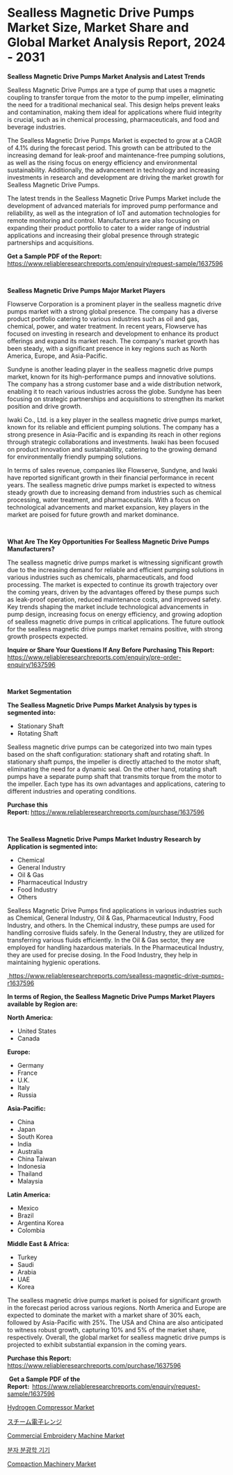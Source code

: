 <p><h1>Sealless Magnetic Drive Pumps Market Size, Market Share and Global Market Analysis Report, 2024 - 2031</h1></p><p><strong>Sealless Magnetic Drive Pumps Market Analysis and Latest Trends</strong></p>
<p><p>Sealless Magnetic Drive Pumps are a type of pump that uses a magnetic coupling to transfer torque from the motor to the pump impeller, eliminating the need for a traditional mechanical seal. This design helps prevent leaks and contamination, making them ideal for applications where fluid integrity is crucial, such as in chemical processing, pharmaceuticals, and food and beverage industries.</p><p>The Sealless Magnetic Drive Pumps Market is expected to grow at a CAGR of 4.1% during the forecast period. This growth can be attributed to the increasing demand for leak-proof and maintenance-free pumping solutions, as well as the rising focus on energy efficiency and environmental sustainability. Additionally, the advancement in technology and increasing investments in research and development are driving the market growth for Sealless Magnetic Drive Pumps.</p><p>The latest trends in the Sealless Magnetic Drive Pumps Market include the development of advanced materials for improved pump performance and reliability, as well as the integration of IoT and automation technologies for remote monitoring and control. Manufacturers are also focusing on expanding their product portfolio to cater to a wider range of industrial applications and increasing their global presence through strategic partnerships and acquisitions.</p></p>
<p><strong>Get a Sample PDF of the Report:&nbsp;</strong> <a href="https://www.reliableresearchreports.com/enquiry/request-sample/1637596">https://www.reliableresearchreports.com/enquiry/request-sample/1637596</a></p>
<p>&nbsp;</p>
<p><strong>Sealless Magnetic Drive Pumps Major Market Players</strong></p>
<p><p>Flowserve Corporation is a prominent player in the sealless magnetic drive pumps market with a strong global presence. The company has a diverse product portfolio catering to various industries such as oil and gas, chemical, power, and water treatment. In recent years, Flowserve has focused on investing in research and development to enhance its product offerings and expand its market reach. The company's market growth has been steady, with a significant presence in key regions such as North America, Europe, and Asia-Pacific.</p><p>Sundyne is another leading player in the sealless magnetic drive pumps market, known for its high-performance pumps and innovative solutions. The company has a strong customer base and a wide distribution network, enabling it to reach various industries across the globe. Sundyne has been focusing on strategic partnerships and acquisitions to strengthen its market position and drive growth.</p><p>Iwaki Co., Ltd. is a key player in the sealless magnetic drive pumps market, known for its reliable and efficient pumping solutions. The company has a strong presence in Asia-Pacific and is expanding its reach in other regions through strategic collaborations and investments. Iwaki has been focused on product innovation and sustainability, catering to the growing demand for environmentally friendly pumping solutions.</p><p>In terms of sales revenue, companies like Flowserve, Sundyne, and Iwaki have reported significant growth in their financial performance in recent years. The sealless magnetic drive pumps market is expected to witness steady growth due to increasing demand from industries such as chemical processing, water treatment, and pharmaceuticals. With a focus on technological advancements and market expansion, key players in the market are poised for future growth and market dominance.</p></p>
<p>&nbsp;</p>
<p><strong>What Are The Key Opportunities For Sealless Magnetic Drive Pumps Manufacturers?</strong></p>
<p><p>The sealless magnetic drive pumps market is witnessing significant growth due to the increasing demand for reliable and efficient pumping solutions in various industries such as chemicals, pharmaceuticals, and food processing. The market is expected to continue its growth trajectory over the coming years, driven by the advantages offered by these pumps such as leak-proof operation, reduced maintenance costs, and improved safety. Key trends shaping the market include technological advancements in pump design, increasing focus on energy efficiency, and growing adoption of sealless magnetic drive pumps in critical applications. The future outlook for the sealless magnetic drive pumps market remains positive, with strong growth prospects expected.</p></p>
<p><strong>Inquire or Share Your Questions If Any Before Purchasing This Report:</strong> <a href="https://www.reliableresearchreports.com/enquiry/pre-order-enquiry/1637596">https://www.reliableresearchreports.com/enquiry/pre-order-enquiry/1637596</a></p>
<p>&nbsp;</p>
<p><strong>Market Segmentation</strong></p>
<p><strong>The Sealless Magnetic Drive Pumps Market Analysis by types is segmented into:</strong></p>
<p><ul><li>Stationary Shaft</li><li>Rotating Shaft</li></ul></p>
<p><p>Sealless magnetic drive pumps can be categorized into two main types based on the shaft configuration: stationary shaft and rotating shaft. In stationary shaft pumps, the impeller is directly attached to the motor shaft, eliminating the need for a dynamic seal. On the other hand, rotating shaft pumps have a separate pump shaft that transmits torque from the motor to the impeller. Each type has its own advantages and applications, catering to different industries and operating conditions.</p></p>
<p><strong>Purchase this Report:&nbsp;</strong><a href="https://www.reliableresearchreports.com/purchase/1637596">https://www.reliableresearchreports.com/purchase/1637596</a></p>
<p>&nbsp;</p>
<p><strong>The Sealless Magnetic Drive Pumps Market Industry Research by Application is segmented into:</strong></p>
<p><ul><li>Chemical</li><li>General Industry</li><li>Oil & Gas</li><li>Pharmaceutical Industry</li><li>Food Industry</li><li>Others</li></ul></p>
<p><p>Sealless Magnetic Drive Pumps find applications in various industries such as Chemical, General Industry, Oil & Gas, Pharmaceutical Industry, Food Industry, and others. In the Chemical industry, these pumps are used for handling corrosive fluids safely. In the General Industry, they are utilized for transferring various fluids efficiently. In the Oil & Gas sector, they are employed for handling hazardous materials. In the Pharmaceutical Industry, they are used for precise dosing. In the Food Industry, they help in maintaining hygienic operations.</p></p>
<p><a href="https://www.reliableresearchreports.com/sealless-magnetic-drive-pumps-r1637596">&nbsp;https://www.reliableresearchreports.com/sealless-magnetic-drive-pumps-r1637596</a></p>
<p><strong>In terms of Region, the Sealless Magnetic Drive Pumps Market Players available by Region are:</strong></p>
<p>
    <p> <strong> North America: </strong>
        <ul>
            <li>United States</li>
            <li>Canada</li>
        </ul>
        </p> 
    <p> <strong> Europe: </strong>
        <ul>
            <li>Germany</li>
            <li>France</li>
            <li>U.K.</li>
            <li>Italy</li>
            <li>Russia</li>
        </ul>
        </p> 
    <p> <strong> Asia-Pacific: </strong>
        <ul>
            <li>China</li>
            <li>Japan</li>
            <li>South Korea</li>
            <li>India</li>
            <li>Australia</li>
            <li>China Taiwan</li>
            <li>Indonesia</li>
            <li>Thailand</li>
            <li>Malaysia</li>
        </ul>
        </p> 
    <p> <strong> Latin America: </strong>
        <ul>
            <li>Mexico</li>
            <li>Brazil</li>
            <li>Argentina Korea</li>
            <li>Colombia</li>
        </ul>
        </p> 
    <p> <strong> Middle East & Africa: </strong>
        <ul>
            <li>Turkey</li>
            <li>Saudi</li>
            <li>Arabia</li>
            <li>UAE</li>
            <li>Korea</li>
        </ul>
    </p>
    </p>
<p><p>The sealless magnetic drive pumps market is poised for significant growth in the forecast period across various regions. North America and Europe are expected to dominate the market with a market share of 30% each, followed by Asia-Pacific with 25%. The USA and China are also anticipated to witness robust growth, capturing 10% and 5% of the market share, respectively. Overall, the global market for sealless magnetic drive pumps is projected to exhibit substantial expansion in the coming years.</p></p>
<p><strong>Purchase this Report: </strong><a href="https://www.reliableresearchreports.com/purchase/1637596">https://www.reliableresearchreports.com/purchase/1637596</a></p>
<p>&nbsp;<strong>Get a Sample PDF of the Report:&nbsp;&nbsp;</strong><a href="https://www.reliableresearchreports.com/enquiry/request-sample/1637596">https://www.reliableresearchreports.com/enquiry/request-sample/1637596</a></p>
<p><strong></strong></p>
<p><p><a href="https://www.linkedin.com/pulse/hydrogen-compressor-market-insight-trends-growth-forecasted-unsyc?trackingId=incSyHhSXWHsvsq29Q56cw%3D%3D">Hydrogen Compressor Market</a></p><p><a href="https://github.com/lrlmopnhwd79300/Market-Research-Report-List-1/blob/main/818756235815.md">スチーム電子レンジ</a></p><p><a href="https://github.com/abdelrhmankishk22/Market-Research-Report-List-4/blob/main/commercial-embroidery-machine-market.md">Commercial Embroidery Machine Market</a></p><p><a href="https://github.com/vsckjg50460/Market-Research-Report-List-1/blob/main/702940232830.md">분자 분광학 기기</a></p><p><a href="https://www.linkedin.com/pulse/compaction-machinery-market-trends-analysis-forecasted-period-jva4c?trackingId=wS%2BM3SqnFpTE1chMJerPcw%3D%3D">Compaction Machinery Market</a></p></p>